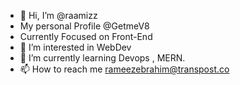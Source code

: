 - 👋 Hi, I’m @raamizz
-  My personal Profile @GetmeV8
-  Currently Focused on Front-End
- 👀 I’m interested in WebDev
- 🌱 I’m currently learning Devops , MERN.
- 📫 How to reach me rameezebrahim@transpost.co

<!---
raamizz/raamizz is a ✨ special ✨ repository because its `README.md` (this file) appears on your GitHub profile.
You can click the Preview link to take a look at your changes.
--->
